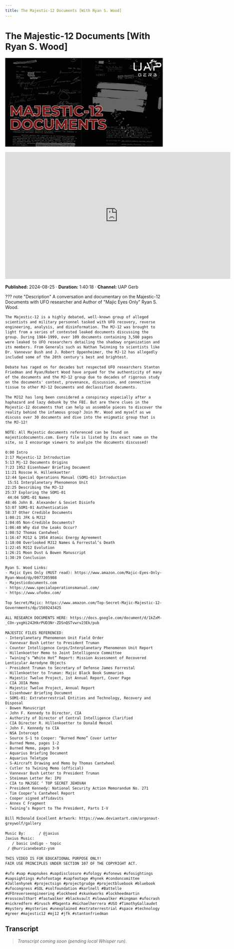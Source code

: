 ```yaml
---
title: The Majestic-12 Documents [With Ryan S. Wood]
---
```


# The Majestic-12 Documents [With Ryan S. Wood]

![thumbnail](../videos/vzB87RJkQVU-the-majestic-12-documents-with-ryan-s-wood/thumb.jpg)

<iframe width="720" height="405" src="https://www.youtube.com/embed/vzB87RJkQVU" frameborder="0" allowfullscreen></iframe>

**Published:** 2024-08-25  ·  **Duration:** 1:40:18  ·  **Channel:** UAP Gerb

??? note "Description"
    A conversation and documentary on the Majestic-12 Documents with UFO researcher and Author of "Majic Eyes Only" Ryan S. Wood.
    
    The Majestic-12 is a highly debated, well-known group of alleged scientists and military personnel tasked with UFO recovery, reverse engineering, analysis, and disinformation. The MJ-12 was brought to light from a series of contested leaked documents discussing the group. During 1984-1999, over 109 documents containing 3,500 pages were leaked to UFO researchers detailing the shadowy organization and its members. From Generals such as Nathan Twinning to scientists like Dr. Vannevar Bush and J. Robert Oppenheimer, the MJ-12 has allegedly included some of the 20th century's best and brightest. 
    
    Debate has raged on for decades but respected UFO researchers Stanton Friedman and Ryan/Robert Wood have argued for the authenticity of many of the documents and the MJ-12 group due to decades of rigorous study on the documents' context, provenance, discussion, and connective tissue to other MJ-12 Documents and declassified documents. 
    
    The MJ12 has long been considered a conspiracy especially after a haphazard and lazy debunk by the FBI. But are there clues in the Majestic-12 documents that can help us assemble pieces to discover the reality behind the infamous group? Join Mr. Wood and myself as we discuss over 30 documents and dive into the enigmatic group that is the MJ-12!
    
    NOTE: All Majestic documents referenced can be found on majesticdocuments.com. Every file is listed by its exact name on the site, so I encourage viewers to analyze the documents discussed! 
    
    0:00 Intro
    2:17 Majestic-12 Introduction
    5:13 Mj-12 Documents Origins
    7:23 1952 Eisenhower Briefing Document
    11:21 Roscoe H. Hillenkoetter 
    12:44 Special Operations Manual (SOM1-01) Introduction
     15:51 Interplanetary Phenomenon Unit
    22:25 Describing the MJ-12
    25:37 Exploring the SOM1-01
     44:04 SOM1-01 Names
    48:46 John B. Alexander & Soviet Disinfo
    53:07 SOM1-01 Authentication
    58:37 Other Credible Documents
    1:00:21 JFK & MJ12
    1:04:05 Non-Credible Documents?
    1:06:40 Why did the Leaks Occur?
    1:08:52 Thomas Cantwheel
    1:16:47 MJ12 & 1954 Atomic Energy Agreement
    1:18:08 Overlooked MJ12 Names & Forrestal’s Death
    1:22:45 MJ12 Evolution
    1:26:21 Moon Dust & Bowen Manuscript
    1:30:29 Conclusion
    
    Ryan S. Wood Links:
    - Majic Eyes Only (MUST read): https://www.amazon.com/Majic-Eyes-Only-Ryan-Wood/dp/0977205908
    - Majesticdocuments.com
    - https://www.specialoperationsmanual.com/
    - https://www.ufodex.com/ 
    
    Top Secret/Majic: https://www.amazon.com/Top-Secret-Majic-Majestic-12-Governments/dp/1569243425
    
    ALL RESEARCH DOCUMENTS HERE: https://docs.google.com/document/d/1kZxM-_COn-yxgHi242HkrPUD3Nr-ZDSnQSTvwrv23Ek/pub 
    
    MAJESTIC FILES REFERENCED:
    - Interplanetary Phenomenon Unit Field Order
    - Vannevar Bush Letter to President Truman
    - Counter Intelligence Corps/Interplanetary Phenomenon Unit Report
    - Hillenkoetter Memo to Joint Intelligence Committee
    - Twining’s “White Hot” Report: Mission Assessment of Recovered Lenticular Aerodyne Objects
    - President Truman to Secretary of Defense James Forrestal
    - Hillenkoetter to Truman: Majic Black Book Summaries
    - Majestic Twelve Project, 1st Annual Report, Cover Page
    - CIA JOIA Memo
    - Majestic Twelve Project, Annual Report
    - Eisenhower Briefing Document
    - SOM1-01: Extraterrestrial Entities and Technology, Recovery and Disposal
    - Bowen Manuscript
    - John F. Kennedy to Director, CIA
    - Authority of Director of Central Intelligence Clarified
    - CIA Director R. Hillenkoetter to Donald Menzel
    - John F. Kennedy to CIA
    - NSA Intercept
    - Source S-1 to Cooper: “Burned Memo” Cover Letter
    - Burned Memo, pages 1-2
    - Burned Memo, pages 3-9
    - Aquarius Briefing Document
    - Aquarius Teletype
    - S-Aircraft Drawing and Memo by Thomas Cantwheel
    - Cutler to Twining Memo (official)
    - Vannevar Bush Letter to President Truman
    - Steinman Letter Re: IPU
    - CIA to MAJSEC ‘ TOP SECRET JEHOVAH
    - President Kennedy: National Security Action Memorandum No. 271 
    - Tim Cooper’s Cantwheel Report
    - Cooper signed affidavits
    - Annex C Fragment
    - Twining’s Report to The President, Parts I-V
    
    Bill McDonald Excellent Artwork: https://www.deviantart.com/argonaut-greywolf/gallery 
    
    Music By:      / @jaxius  
    Jaxius Music: 
       / basic indigo - topic  
     / @hurricanebeatz-ysm  
    
    THIS VIDEO IS FOR EDUCATIONAL PURPOSE ONLY! 
    FAIR USE PRINCIPLES UNDER SECTION 107 OF THE COPYRIGHT ACT.
    
    #ufo #uap #uapnukes #uapdisclosure #ufology #ufonews #ufosightings #uapsightings #ufofootage #uapfootage #hynek #condoncomittee #Jallenhynek #projectsign #projectgrudge #projectbluebook #bluebook #ufocongress #SOL #solfoundation #karlnell #Battelle #UFOreverseengineering #lockheed #skunkworks #lockheedmartin #rosscoulthart #fastwalker #blackvault #slowwalker #kingman #ufocrash #nickredfern #Grusch #Magenta #michaelherrera #USO #TimothyGallaudet #mystery #mysteries #unexplained #extraterrestrial #space #technology #greer #majestic12 #mj12 #jfk #stantonfriedman

## Transcript
> _Transcript coming soon (pending local Whisper run)._
